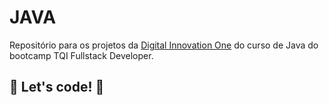 # JAVA
Repositório para os projetos da [Digital Innovation One](https://digitalinnovation.one/) do curso de Java do bootcamp TQI Fullstack Developer.

## 🚀 Let's code! 🚀
